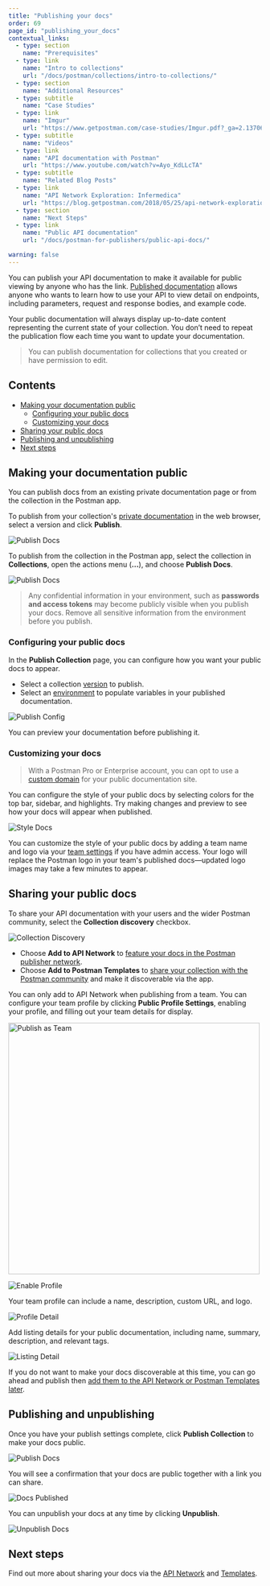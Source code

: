 ```yaml
---
title: "Publishing your docs"
order: 69
page_id: "publishing_your_docs"
contextual_links:
  - type: section
    name: "Prerequisites"
  - type: link
    name: "Intro to collections"
    url: "/docs/postman/collections/intro-to-collections/"
  - type: section
    name: "Additional Resources"
  - type: subtitle
    name: "Case Studies"
  - type: link
    name: "Imgur"
    url: "https://www.getpostman.com/case-studies/Imgur.pdf?_ga=2.137063670.754547870.1571851340-1454169035.1570491567"
  - type: subtitle
    name: "Videos"
  - type: link
    name: "API documentation with Postman"
    url: "https://www.youtube.com/watch?v=Ayo_KdLLcTA"
  - type: subtitle
    name: "Related Blog Posts"
  - type: link
    name: "API Network Exploration: Infermedica"
    url: "https://blog.getpostman.com/2018/05/25/api-network-exploration-infermedica/?_ga=2.137063670.754547870.1571851340-1454169035.1570491567"
  - type: section
    name: "Next Steps"
  - type: link
    name: "Public API documentation"
    url: "/docs/postman-for-publishers/public-api-docs/"

warning: false
---
```


You can publish your API documentation to make it available for public viewing by anyone who has the link. [Published documentation](/docs/postman-for-publishers/public-api-docs/) allows anyone who wants to learn how to use your API to view detail on endpoints, including parameters, request and response bodies, and example code.

Your public documentation will always display up-to-date content representing the current state of your collection. You don’t need to repeat the publication flow each time you want to update your documentation.

> You can publish documentation for collections that you created or have permission to edit.

## Contents

* [Making your documentation public](#making-your-documentation-public)
    * [Configuring your public docs](#configuring-your-public-docs)
    * [Customizing your docs](#customizing-your-docs)
* [Sharing your public docs](#sharing-your-public-docs)
* [Publishing and unpublishing](#publishing-and-unpublishing)
* [Next steps](#next-steps)

## Making your documentation public

You can publish docs from an existing private documentation page or from the collection in the Postman app.

To publish from your collection's [private documentation](/docs/postman/api-documentation/documenting-your-api/) in the web browser, select a version and click __Publish__.

![Publish Docs](https://assets.postman.com/postman-docs/publish-docs.jpg)

To publish from the collection in the Postman app, select the collection in __Collections__, open the actions menu (__...__), and choose __Publish Docs__.

![Publish Docs](https://assets.postman.com/postman-docs/publish-collection.jpg)

> Any confidential information in your environment, such as __passwords and access tokens__ may become publicly visible when you publish your docs. Remove all sensitive information from the environment before you publish.

### Configuring your public docs

In the __Publish Collection__ page, you can configure how you want your public docs to appear.

* Select a collection [version](/docs/postman/api-documentation/documenting-your-api/#versioning-your-docs) to publish.
* Select an [environment](/docs/postman/api-documentation/documenting-your-api/#documentation-environments) to populate variables in your published documentation.

![Publish Config](https://assets.postman.com/postman-docs/publish-config.jpg)

You can preview your documentation before publishing it.

### Customizing your docs

> With a Postman Pro or Enterprise account, you can opt to use a [custom domain](/docs/postman/api-documentation/custom-doc-domains/) for your public documentation site.

You can configure the style of your public docs by selecting colors for the top bar, sidebar, and highlights. Try making changes and preview to see how your docs will appear when published.

![Style Docs](https://assets.postman.com/postman-docs/style-docs.jpg)

You can customize the style of your public docs by adding a team name and logo via your [team settings](/docs/postman-pro/managing-pro/team-settings/) if you have admin access. Your logo will replace the Postman logo in your team's published docs—updated logo images may take a few minutes to appear.

## Sharing your public docs

To share your API documentation with your users and the wider Postman community, select the __Collection discovery__ checkbox.

![Collection Discovery](https://assets.postman.com/postman-docs/collection-discovery.jpg)

* Choose __Add to API Network__ to [feature your docs in the Postman publisher network](/docs/postman-for-publishers/api-network/add-api-network/).
* Choose __Add to Postman Templates__ to [share your collection with the Postman community](/docs/postman-for-publishers/postman-templates/add-templates/) and make it discoverable via the app.

You can only add to API Network when publishing from a team. You can configure your team profile by clicking __Public Profile Settings__, enabling your profile, and filling out your team details for display.

<img alt="Publish as Team" src="https://assets.postman.com/postman-docs/publish-team.jpg" width="500px"/>

![Enable Profile](https://assets.postman.com/postman-docs/enable-profile.jpg)

Your team profile can include a name, description, custom URL, and logo.

![Profile Detail](https://assets.postman.com/postman-docs/profile-detail.jpg)

Add listing details for your public documentation, including name, summary, description, and relevant tags.

![Listing Detail](https://assets.postman.com/postman-docs/listing-detail.jpg)

If you do not want to make your docs discoverable at this time, you can go ahead and publish then [add them to the API Network or Postman Templates later](/docs/postman-for-publishers/public-api-docs/).

## Publishing and unpublishing

Once you have your publish settings complete, click __Publish Collection__ to make your docs public.

![Publish Docs](https://assets.postman.com/postman-docs/publish-button.jpg)

You will see a confirmation that your docs are public together with a link you can share.

![Docs Published](https://assets.postman.com/postman-docs/docs-published.jpg)

You can unpublish your docs at any time by clicking __Unpublish__.

![Unpublish Docs](https://assets.postman.com/postman-docs/unpublish-docs.jpg)

## Next steps

Find out more about sharing your docs via the [API Network](/docs/postman-for-publishers/api-network/add-api-network/) and [Templates](/docs/postman-for-publishers/postman-templates/add-templates/).

